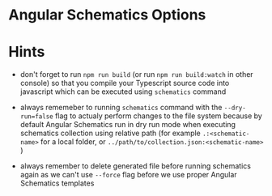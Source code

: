 # Angular Schematics Options

# Hints

* don't forget to run `npm run build` (or run `npm run build:watch` in other console) so that you compile
  your Typescript source code into javascript which can be executed using `schematics` command

* always rememeber to running `schematics` command with the `--dry-run=false` flag  to actualy perform changes to 
  the file system because by default Angular Schematics run in dry run mode when executing schematics collection using
  relative path (for example `.:<schematic-name>` for a local folder, or `../path/to/collection.json:<schematic-name>` ) 

* always remember to delete generated file before running schematics again as we can't use `--force` flag before
  we use proper Angular Schematics templates
